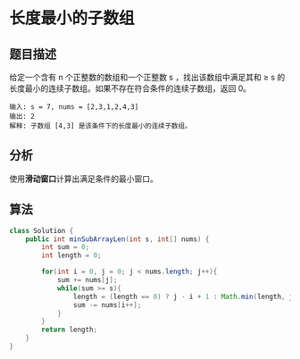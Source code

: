 # 长度最小的子数组

## 题目描述

给定一个含有 n 个正整数的数组和一个正整数 s ，找出该数组中满足其和 ≥ s 的长度最小的连续子数组。如果不存在符合条件的连续子数组，返回 0。

```
输入: s = 7, nums = [2,3,1,2,4,3]
输出: 2
解释: 子数组 [4,3] 是该条件下的长度最小的连续子数组。
```

## 分析

使用**滑动窗口**计算出满足条件的最小窗口。

## 算法

```java
class Solution {
    public int minSubArrayLen(int s, int[] nums) {
        int sum = 0;
        int length = 0;

        for(int i = 0, j = 0; j < nums.length; j++){
            sum += nums[j];
            while(sum >= s){
                length = (length == 0) ? j - i + 1 : Math.min(length, j - i + 1);
                sum -= nums[i++];
            }
        }
        return length;
    }
}
```
